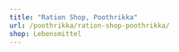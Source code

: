 ```yaml
---
title: "Ration Shop, Poothrikka"
url: /poothrikka/ration-shop-poothrikka/
shop: Lebensmittel
---
```

